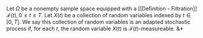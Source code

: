 Let $\Omega$ be a nonempty sample space equipped with a [[Definition - Filtration]] $\mathcal{F}(t), 0 \leq t \leq T$. Let $X(t)$ be a collection of random variables indexed by $t \in [0, T]$. We say this collection of random variables is an adapted stochastic process if, for each $t$, the random variable $X(t)$ is $\mathcal{F}(t)$-measureable.
&*